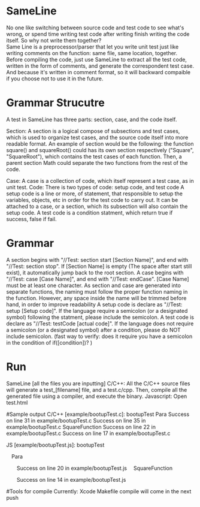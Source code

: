 # SameLine
No one like switching between source code and test code to see what's wrong, or spend time writing test code after writing finish writing the code itself. So why not write them together?  
Same Line is a preprocessor/parser that let you write unit test just like writing comments on the function: same file, same location, together. Before compiling the code, just use SameLine to extract all the test code, written in the form of comments, and generate the correspondent test case. 
And because it's written in comment format, so it will backward compaible if you choose not to use it in the future.  

# Grammar Strucutre
A test in SameLine has three parts: section, case, and the code itself.

Section:
A section is a logical compose of subsections and test cases, which is used to organize test cases, and the source code itself into more readable format. 
An example of section would be the following: the function square() and squareRoot() could has its own section respectively ("Square", "SquareRoot"), which contains the test cases of each function. Then, a parent section Math could separate the two functions from the rest of the code. 

Case:
A case is a collection of code, which itself represent a test case, as in unit test.
Code: 
There is two types of code: setup code, and test code
A setup code is a line or more, of statement, that responsible to setup the variables, objects, etc in order for the test code to carry out. It can be attached to a case, or a section, which its subsection will also contain the setup code. 
A test code is a condition statment, which return true if success, false if fail. 

# Grammar
A section begins with "//Test: section start [Section Name]", and end with "//Test: section stop". If [Section Name] is empty (The space after start still exist), it automatically jump back to the root section. 
A case begins with "//Test: case [Case Name]", and end with "//Test: endCase". [Case Name] must be at least one character.
As section and case are generated into separate functions, the naming must follow the proper function naming in the function. However, any space inside the name will be trimmed before hand, in order to improve readability
A setup code is declare as "//Test: setup [Setup code]". If the language require a semicolon (or a designated symbol) following the statment, please include the semicolon. 
A test code is declare as "//Test: testCode [actual code]". If the language does not require a semicolon (or a designated symbol) after a condition, please do NOT include semicolon. (fast way to verify: does it require you have a semicolon in the condition of if([condition])? )

# Run
SameLine [all the files you are inputting]
C/C++: All the C/C++ source files will generate a test_[filename] file, and a test.c/cpp. Then, compile all the generated file using a compiler, and execute the binary. 
Javascript: Open test.html

#Sample output
C/C++ [example/bootupTest.c]:
bootupTest
    Para
        Success on line 31 in example/bootupTest.c
        Success on line 35 in example/bootupTest.c
    SquareFunction
        Success on line 22 in example/bootupTest.c
        Success on line 17 in example/bootupTest.c

JS [example/bootupTest.js]:
bootupTest

 Para

  Success on line 20 in example/bootupTest.js
 SquareFunction

  Success on line 14 in example/bootupTest.js


#Tools for compile
Currently: Xcode
Makefile compile will come in the next push
